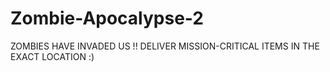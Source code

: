 # Zombie-Apocalypse-2
ZOMBIES HAVE INVADED US !! DELIVER MISSION-CRITICAL ITEMS IN THE EXACT LOCATION :)
